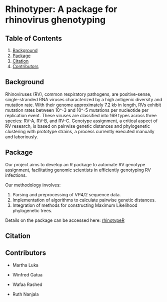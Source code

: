 # Rhinotyper: A package for rhinovirus ghenotyping

## Table of Contents
1. [Background](#Background)
2. [Package](#Package)
3. [Citation](#Installation)
4. [Contributors](#Contributors)

## Background
Rhinoviruses (RV), common respiratory pathogens, are positive-sense, single-stranded RNA viruses characterized by a high antigenic diversity and mutation rate. With their genome approximately 7.2 kb in length, RVs exhibit mutation rates between 10^-3 and 10^-5 mutations per nucleotide per replication event. These viruses are classified into 169 types across three species: RV-A, RV-B, and RV-C. Genotype assignment, a critical aspect of RV research, is based on pairwise genetic distances and phylogenetic clustering with prototype strains, a process currently executed manually and laboriously.   

## Package
Our project aims to develop an R package to automate RV genotype assignment, facilitating genomic scientists in efficiently genotyping RV infections.

Our methodology involves:
1. Parsing and preprocessing of VP4/2 sequence data.
2. Implementation of algorithms to calculate pairwise genetic distances.
3. Integration of methods for constructing Maximum Likelihood phylogenetic 
trees.

Details on the package can be accessed here: [rhinotypeR](https://github.com/omicscodeathon/rhinotyper/tree/main/rhinotypeR)

## Citation

## Contributors

   - Martha Luka

   - Winfred Gatua

   - Wafaa Rashed

   - Ruth Nanjala
